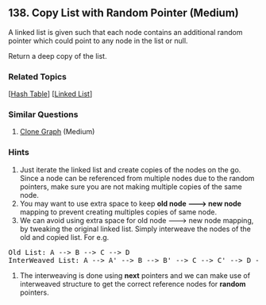 <!--|This file generated by command(leetcode description); DO NOT EDIT.    |-->
<!--+----------------------------------------------------------------------+-->
<!--|@author    Openset <openset.wang@gmail.com>                           |-->
<!--|@link      https://github.com/openset                                 |-->
<!--|@home      https://github.com/openset/leetcode                        |-->
<!--+----------------------------------------------------------------------+-->

## 138. Copy List with Random Pointer (Medium)

<p>
A linked list is given such that each node contains an additional random pointer which could point to any node in the list or null.
</p>

<p>
Return a deep copy of the list.
</p>

### Related Topics
  [[Hash Table](https://github.com/openset/leetcode/tree/master/tag/hash-table/README.md)]
  [[Linked List](https://github.com/openset/leetcode/tree/master/tag/linked-list/README.md)]

### Similar Questions
  1. [Clone Graph](https://github.com/openset/leetcode/tree/master/problems/clone-graph) (Medium)

### Hints
  1. Just iterate the linked list and create copies of the nodes on the go. Since a node can be referenced from multiple nodes due to the random pointers, make sure you are not making multiple copies of the same node.
  1. You may want to use extra space to keep <b>old node ---> new node</b> mapping to prevent creating multiples copies of same node.
  1. We can avoid using extra space for old node ---> new node mapping, by tweaking the original linked list. Simply interweave the nodes of the old and copied list. 
For e.g.
<pre>
Old List: A --> B --> C --> D
InterWeaved List: A --> A' --> B --> B' --> C --> C' --> D --> D'
</pre>
  1. The interweaving is done using <b>next</b> pointers and we can make use of interweaved structure to get the correct reference nodes for <b>random</b> pointers.
